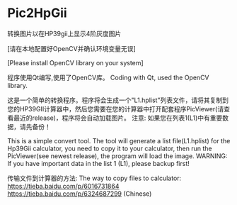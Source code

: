 # Pic2HpGii
转换图片以在HP39gii上显示4阶灰度图片


[请在本地配置好OpenCV并确认环境变量无误]

[Please install OpenCV library on your system]


程序使用Qt编写,使用了OpenCV库。
Coding with Qt, used the OpenCV library.

这是一个简单的转换程序。程序将会生成一个"L1.hplist"列表文件，请将其复制到您的HP39GII计算器中，然后您需要在您的计算器中打开配套程序PicViewer(请查看最近的release)，程序将会自动加载图片。
注意: 如果您在列表1(L1)中有重要数据，请先备份！


This is a simple convert tool. The tool will generate a list file(L1.hplist) for the Hp39Gii calculator, you need to copy it to your calculator, then run the PicViewer(see newest release), the program will load the image.
WARNING: If you have important data in the list 1 (L1), please backup first!


传输文件到计算器的方法:
The way to copy files to calculator:
https://tieba.baidu.com/p/6016731864
https://tieba.baidu.com/p/6324687299
(Chinese)